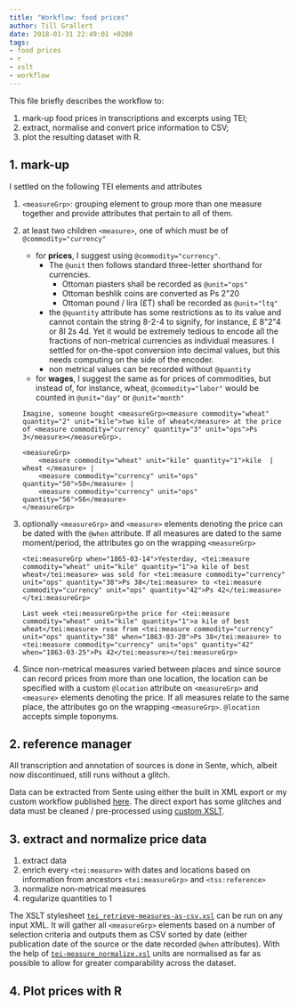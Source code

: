 ```yaml
---
title: "Workflow: food prices"
author: Till Grallert
date: 2018-01-31 22:49:01 +0200
tags:
- food prices
- r
- xslt
- workflow
---
```


This file briefly describes the workflow to:
1. mark-up food prices in transcriptions and excerpts using TEI; 
2. extract, normalise and convert price information to CSV;
3. plot the resulting dataset with R.

## 1. mark-up

I settled on the following TEI elements and attributes

1. `<measureGrp>`: grouping element to group more than one measure together and provide attributes that pertain to all of them.
2. at least two children `<measure>`, one of which must be of `@commodity="currency"`
    - for **prices**, I suggest using `@commodity="currency"`. 
        + The `@unit` then follows standard three-letter shorthand for currencies. 
            * Ottoman piasters shall be recorded as `@unit="ops"`
            * Ottoman beshlik coins are converted as Ps 2"20
            * Ottoman pound / lira (£T) shall be recorded as `@unit="ltq"`
        + the `@quantity` attribute has some restrictions as to its value and cannot contain the string 8-2-4 to signify, for instance, £ 8"2"4 or 8l 2s 4d. Yet it would be extremely tedious to encode all the fractions of non-metrical currencies as individual measures. I settled for on-the-spot conversion into decimal values, but this needs computing on the side of the encoder.
        + non metrical values can be recorded without `@quantity`
    - for **wages**, I suggest the same as for prices of commodities, but instead of, for instance, wheat, `@commodity="labor"` would be counted in `@unit="day"` or `@unit="month"`

    ~~~{.xml}
    Imagine, someone bought <measureGrp><measure commodity="wheat" quantity="2" unit="kile">two kile of wheat</measure> at the price of <measure commodity="currency" quantity="3" unit="ops">Ps 3</measure></measureGrp>.
    ~~~

    ~~~{.xml}
    <measureGrp>
        <measure commodity="wheat" unit="kile" quantity="1">kile  | wheat </measure> | 
        <measure commodity="currency" unit="ops" quantity="50">50</measure> | 
        <measure commodity="currency" unit="ops" quantity="56">56</measure>
    </measureGrp>
    ~~~

3. optionally `<measureGrp>` and `<measure>` elements denoting the price can be dated with the `@when` attribute. If all measures are dated to the same moment/period, the attributes go on the wrapping `<measureGrp>`

    ~~~{.xml}
    <tei:measureGrp when="1865-03-14">Yesterday, <tei:measure commodity="wheat" unit="kile" quantity="1">a kile of best wheat</tei:measure> was sold for <tei:measure commodity="currency" unit="ops" quantity="38">Ps 38</tei:measure> to <tei:measure commodity="currency" unit="ops" quantity="42">Ps 42</tei:measure></tei:measureGrp>
    ~~~


    ~~~{.xml}
    Last week <tei:measureGrp>the price for <tei:measure commodity="wheat" unit="kile" quantity="1">a kile of best wheat</tei:measure> rose from <tei:measure commodity="currency" unit="ops" quantity="38" when="1863-03-20">Ps 38</tei:measure> to <tei:measure commodity="currency" unit="ops" quantity="42" when="1863-03-25">Ps 42</tei:measure></tei:measureGrp>
    ~~~

4. Since non-metrical measures varied between places and since source can record prices from more than one location, the location can be specified with a custom `@location` attribute on `<measureGrp>` and `<measure>` elements denoting the price. If all measures relate to the same place, the attributes go on the wrapping `<measureGrp>`. `@location` accepts simple toponyms.

## 2. reference manager

All transcription and annotation of sources is done in Sente, which, albeit now discontinued, still runs without a glitch.

Data can be extracted from Sente using either the built in XML export or my custom workflow published [here](https://www.github.com/tillgrallert/lossless-sente-export). The direct export has some glitches and data must be cleaned / pre-processed using [custom XSLT](https://www.github.com/tillgrallert/tss_tools).

## 3. extract and normalize price data 

1. extract data
2. enrich every `<tei:measure>` with dates and locations based on information from ancestors `<tei:measureGrp>` and `<tss:reference>`
3. normalize non-metrical measures
4. regularize quantities to 1 

The XSLT stylesheet [`tei_retrieve-measures-as-csv.xsl`](xslt/tei_retrieve-measures-as-csv.xsl) can be run on any input XML. It will gather all `<measureGrp>` elements based on a number of selection criteria and outputs them as CSV sorted by date (either publication date of the source or the date recorded  `@when` attributes). With the help of [`tei-measure_normalize.xsl`](xslt/tei-measure_normalize.xsl) units are normalised as far as possible to allow for greater comparability across the dataset.

## 4. Plot prices with R